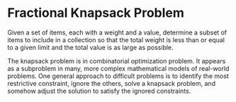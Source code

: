 # Fractional Knapsack Problem

Given a set of items, each with a weight and a value, determine a subset of items to include in a collection so that the total weight is less than or equal to a given limit and the total value is as large as possible.

The knapsack problem is in combinatorial optimization problem. It appears as a subproblem in many, more complex mathematical models of real-world problems. One general approach to difficult problems is to identify the most restrictive constraint, ignore the others, solve a knapsack problem, and somehow adjust the solution to satisfy the ignored constraints.
